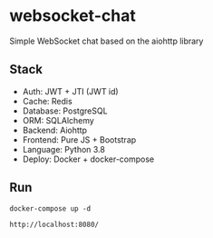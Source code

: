 # websocket-chat
Simple WebSocket chat based on the aiohttp library

## Stack
- Auth: JWT + JTI (JWT id)
- Cache: Redis
- Database: PostgreSQL
- ORM: SQLAlchemy
- Backend: Aiohttp
- Frontend: Pure JS + Bootstrap
- Language: Python 3.8
- Deploy: Docker + docker-compose

## Run
```
docker-compose up -d
```
```
http://localhost:8080/
```